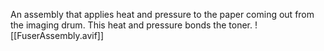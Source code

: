 An assembly that applies heat and pressure to the paper coming out from the imaging drum. This heat and pressure bonds the toner.
![[FuserAssembly.avif]]